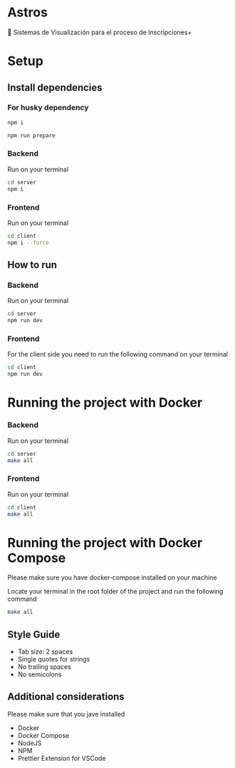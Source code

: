 # Astros

🚀 Sistemas de Visualización para el proceso de Inscripciones+

# Setup

## **Install dependencies**
  ### For **husky** dependency
  ```bash
  npm i
  ```

  ```bash
  npm run prepare
  ```


  ### **Backend**
  Run on your terminal
  ```bash
  cd server
  npm i
  ```

  ### **Frontend**
  Run on your terminal
  ```bash
  cd client
  npm i --force
  ```

## **How to run**
### **Backend**
  Run on your terminal
  ```bash
  cd server
  npm run dev
  ```
### **Frontend**
For the client side you need to run the following command on your terminal
```bash
cd client
npm run dev
```

# **Running the project with Docker**
### **Backend**
  Run on your terminal
  ```bash
  cd server
  make all
  ```
### **Frontend**
  Run on your terminal
  ```bash
  cd client
  make all
  ```

# **Running the project with Docker Compose**
  Please make sure you have docker-compose installed on your machine

  Locate your terminal in the root folder of the project and run the following command

  ```bash
  make all
  ```

## **Style Guide**
  - Tab size: 2 spaces
  - Single quotes for strings
  - No trailing spaces
  - No semicolons

## **Additional considerations**
Please make sure that you jave installed 
  - Docker
  - Docker Compose
  - NodeJS
  - NPM
  - Prettier Extension for VSCode